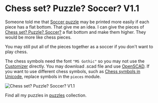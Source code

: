 # Chess set? Puzzle? Soccer? V1.1

Someone told me that [Soccer puzzle](https://www.thingiverse.com/thing:1534279) may be printed more easily if each piece has a flat bottom. That give me an idea. I can give the pieces of [Chess set? Puzzle? Soccer?](https://www.thingiverse.com/thing:1547895) a flat bottom and make them higher. They would be more like chess pieces. 

You may still put all of the pieces together as a soccer if you don't want to play chess. 

The chess symbols need the font `"MS Gothic"` so you may not use the [Customizer](http://www.thingiverse.com/apps/customizer/run?thing_id=1547895) directly. You may download .scad file and use [OpenSCAD](http://www.openscad.org/). If you want to use different chess symbols, such as [Chess symbols in Unicode](https://en.wikipedia.org/wiki/Chess_symbols_in_Unicode), replace symbols in the `pieces` module. 

![Chess set? Puzzle? Soccer? V1.1](http://thingiverse-production-new.s3.amazonaws.com/renders/d1/94/3f/d2/d0/a09b9ce9f62c4c4ecb517105156c14b2_preview_featured.JPG)

Find all my puzzles in [puzzles](https://www.thingiverse.com/JustinSDK/collections/puzzles) collection.